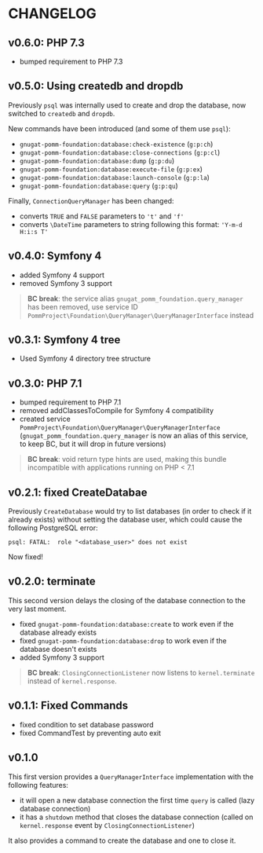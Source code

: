 # CHANGELOG

## v0.6.0: PHP 7.3

* bumped requirement to PHP 7.3

## v0.5.0: Using createdb and dropdb

Previously `psql` was internally used to create and drop the database,
now switched to `createdb` and `dropdb`.

New commands have been introduced (and some of them use `psql`):

* `gnugat-pomm-foundation:database:check-existence` (`g:p:ch`)
* `gnugat-pomm-foundation:database:close-connections` (`g:p:cl`)
* `gnugat-pomm-foundation:database:dump` (`g:p:du`)
* `gnugat-pomm-foundation:database:execute-file` (`g:p:ex`)
* `gnugat-pomm-foundation:database:launch-console` (`g:p:la`)
* `gnugat-pomm-foundation:database:query` (`g:p:qu`)

Finally, `ConnectionQueryManager` has been changed:

* converts `TRUE` and `FALSE` parameters to `'t'` and `'f'`
* converts `\DateTime` parameters to string following this format: `'Y-m-d H:i:s T'`

## v0.4.0: Symfony 4

* added Symfony 4 support
* removed Symfony 3 support

> **BC break**: the service alias `gnugat_pomm_foundation.query_manager` has been removed,
> use service ID `PommProject\Foundation\QueryManager\QueryManagerInterface` instead

## v0.3.1: Symfony 4 tree

* Used Symfony 4 directory tree structure

## v0.3.0: PHP 7.1

* bumped requirement to PHP 7.1
* removed addClassesToCompile for Symfony 4 compatibility
* created service `PommProject\Foundation\QueryManager\QueryManagerInterface`
  (`gnugat_pomm_foundation.query_manager` is now an alias of this service,
  to keep BC, but it will drop in future versions)

> **BC break**: void return type hints are used, making this bundle incompatible
> with applications running on PHP < 7.1

## v0.2.1: fixed CreateDatabae

Previously `CreateDatabase` would try to list databases (in order to check if it already exists)
without setting the database user, which could cause the following PostgreSQL error:

```
psql: FATAL:  role "<database_user>" does not exist
```

Now fixed!

## v0.2.0: terminate

This second version delays the closing of the database connection to the very last moment.

* fixed `gnugat-pomm-foundation:database:create` to work even if the database already exists
* fixed `gnugat-pomm-foundation:database:drop` to work even if the database doesn't exists
* added Symfony 3 support

> **BC break**: `ClosingConnectionListener` now listens to `kernel.terminate` instead of `kernel.response`.

## v0.1.1: Fixed Commands

* fixed condition to set database password
* fixed CommandTest by preventing auto exit

## v0.1.0

This first version provides a `QueryManagerInterface` implementation with the following features:

* it will open a new database connection the first time `query` is called (lazy database connection)
* it has a `shutdown` method that closes the database connection (called on `kernel.response` event by `ClosingConnectionListener`)

It also provides a command to create the database and one to close it.
